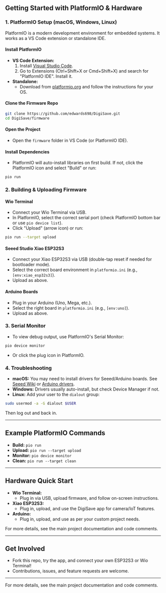 ## Getting Started with PlatformIO & Hardware

### 1. PlatformIO Setup (macOS, Windows, Linux)

PlatformIO is a modern development environment for embedded systems. It works as a VS Code extension or standalone IDE.

#### **Install PlatformIO**

- **VS Code Extension:**
  1. Install [Visual Studio Code](https://code.visualstudio.com/).
  2. Go to Extensions (Ctrl+Shift+X or Cmd+Shift+X) and search for "PlatformIO IDE". Install it.
- **Standalone:**
  - Download from [platformio.org](https://platformio.org/install) and follow the instructions for your OS.

#### **Clone the Firmware Repo**

```sh
git clone https://github.com/edwards698/DigiSave.git
cd DigiSave/firmware
```

#### **Open the Project**

- Open the `firmware` folder in VS Code (or PlatformIO IDE).

#### **Install Dependencies**

- PlatformIO will auto-install libraries on first build. If not, click the PlatformIO icon and select "Build" or run:

```sh
pio run
```

### 2. Building & Uploading Firmware

#### **Wio Terminal**

- Connect your Wio Terminal via USB.
- In PlatformIO, select the correct serial port (check PlatformIO bottom bar or use `pio device list`).
- Click "Upload" (arrow icon) or run:

```sh
pio run --target upload
```

#### **Seeed Studio Xiao ESP32S3**

- Connect your Xiao ESP32S3 via USB (double-tap reset if needed for bootloader mode).
- Select the correct board environment in `platformio.ini` (e.g., `[env:xiao_esp32s3]`).
- Upload as above.

#### **Arduino Boards**

- Plug in your Arduino (Uno, Mega, etc.).
- Select the right board in `platformio.ini` (e.g., `[env:uno]`).
- Upload as above.

### 3. Serial Monitor

- To view debug output, use PlatformIO's Serial Monitor:

```sh
pio device monitor
```

- Or click the plug icon in PlatformIO.

### 4. Troubleshooting

- **macOS:** You may need to install drivers for Seeed/Arduino boards. See [Seeed Wiki](https://wiki.seeedstudio.com/Wio-Terminal-Getting-Started/) or [Arduino drivers](https://www.arduino.cc/en/Guide/DriverInstallation).
- **Windows:** Drivers usually auto-install, but check Device Manager if not.
- **Linux:** Add your user to the `dialout` group:

```sh
sudo usermod -a -G dialout $USER
```

Then log out and back in.

---

## Example PlatformIO Commands

- **Build:** `pio run`
- **Upload:** `pio run --target upload`
- **Monitor:** `pio device monitor`
- **Clean:** `pio run --target clean`

---

## Hardware Quick Start

- **Wio Terminal:**
  - Plug in via USB, upload firmware, and follow on-screen instructions.
- **Xiao ESP32S3:**
  - Plug in, upload, and use the DigiSave app for camera/IoT features.
- **Arduino:**
  - Plug in, upload, and use as per your custom project needs.

For more details, see the main project documentation and code comments.

---

## Get Involved

- Fork this repo, try the app, and connect your own ESP32S3 or Wio Terminal!
- Contributions, issues, and feature requests are welcome.

---

For more details, see the main project documentation and code comments.
